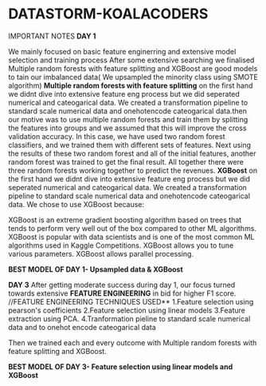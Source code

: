# DATASTORM-KOALACODERS
IMPORTANT NOTES
**DAY 1**

We mainly focused on basic feature enginerring and extensive model selection and training process
After some extensive searching we finalised Multiple random forests with feature splitting and XGBoost are good models to tain our imbalanced data( We upsampled the minority class using SMOTE algorithm)
**Multiple random forests with feature splitting**
on the first hand we didnt dive into extensive feature eng process but we did seperated numerical and cateogarical data. We created a transformation pipeline to standard scale numerical data and onehotencode cateogarical data.then our motive was to use multiple random forests and train them by splitting the features into groups and we assumed that this will improve the cross validation accuracy. In this case, we have used two random forest classifiers, and we trained them with different sets of features. Next using the results of these two random forest and all of the initial features, another random forest was trained to get the final result. All together there were three random forests working together to predict the revenues.
**XGBoost**
on the first hand we didnt dive into extensive feature eng process but we did seperated numerical and cateogarical data. We created a transformation pipeline to standard scale numerical data and onehotencode cateogarical data.
We chose to use XGBoost because:

XGBoost is an extreme gradient boosting algorithm based on trees that tends to perform very well out of the box compared to other ML algorithms.
XGBoost is popular with data scientists and is one of the most common ML algorithms used in Kaggle Competitions.
XGBoost allows you to tune various parameters.
XGBoost allows parallel processing.

**BEST MODEL OF DAY 1- Upsampled data & XGBoost**

**DAY 3**
After getting moderate success during day 1, our focus turned towards extensive **FEATURE ENGINEERING** in bid for higher F1 score.
//FEATURE ENGINEERING TECHNIQUES USED**
1.Feature selection using pearson's coefficients
2.Feature selection using linear models
3.Feature extraction using PCA.
4.Tranformation pieline to standard scale numerical data and to onehot encode cateogarical data

Then we trained each and every outcome with Multiple random forests with feature splitting and XGBoost.

**BEST MODEL OF DAY 3- Feature selection using linear models and XGBoost**
